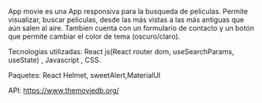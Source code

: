 App movie es una App responsiva para la busqueda de peliculas. 
Permite visualizar, buscar peliculas, desde las más vistas a las más antiguas que aún salen al aire.
Tambien cuenta con un formulario de contacto y un botón que permite cambiar el color de tema (oscuro/claro).

Tecnologias utilizadas:
React js(React router dom, useSearchParams, useState) , Javascript , CSS.

Paquetes:
React Helmet, sweetAlert,MaterialUI

API: 
https://www.themoviedb.org/